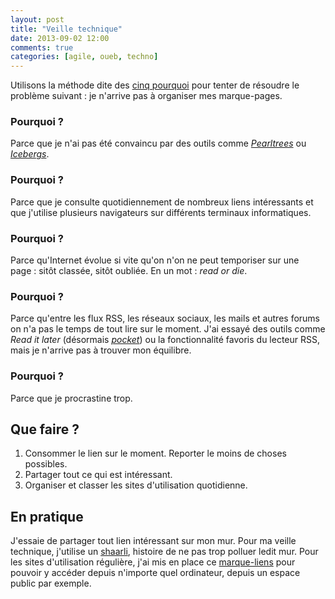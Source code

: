 ```yaml
---
layout: post
title: "Veille technique"
date: 2013-09-02 12:00
comments: true
categories: [agile, oueb, techno]
---
```

Utilisons la méthode dite des [cinq pourquoi](http://fr.wikipedia.org/wiki/Cinq_pourquoi) pour tenter de résoudre le
problème suivant&nbsp;:&nbsp;je n'arrive pas à organiser mes marque-pages.
<!--more-->

### Pourquoi&nbsp;?

Parce que je n'ai pas été convaincu par des outils comme _[Pearltrees](http://www.pearltrees.com/)_ ou _[Icebergs](http://iceber.gs)_.

### Pourquoi&nbsp;?

Parce que je consulte quotidiennement de nombreux liens intéressants et que j'utilise plusieurs navigateurs sur différents terminaux informatiques.

### Pourquoi&nbsp;?

Parce qu'Internet évolue si vite qu'on n'on ne peut temporiser sur une page&nbsp;:&nbsp;sitôt classée, sitôt oubliée.
En un mot&nbsp;:&nbsp;_read or die_.

### Pourquoi&nbsp;?

Parce qu'entre les flux RSS, les réseaux sociaux, les mails et autres forums on n'a pas le temps de tout lire sur le moment.
J'ai essayé des outils comme _Read it later_ (désormais _[pocket](http://getpocket.com/)_) ou la fonctionnalité favoris du lecteur RSS, mais je n'arrive pas à trouver mon équilibre.

### Pourquoi ?

Parce que je procrastine trop.

## Que faire&nbsp;?

1. Consommer le lien sur le moment. Reporter le moins de choses possibles. 
2. Partager tout ce qui est intéressant.
3. Organiser et classer les sites d'utilisation quotidienne.

## En pratique

J'essaie de partager tout lien intéressant sur mon mur.
Pour ma veille technique, j'utilise un [shaarli](http://aloco.free.fr/info/), histoire de ne pas trop polluer ledit mur.
Pour les sites d'utilisation régulière, j'ai mis en place ce [marque-liens](http://lhaagounet.free.fr) pour pouvoir y accéder depuis n'importe quel ordinateur,
depuis un espace public par exemple.